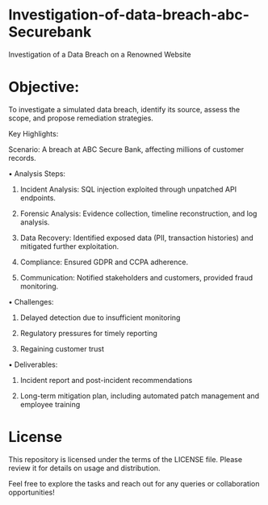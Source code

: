 # Investigation-of-data-breach-abc-Securebank

Investigation of a Data Breach on a Renowned Website

# Objective:

To investigate a simulated data breach, identify its source, assess the scope, and propose remediation strategies.

Key Highlights:

 Scenario: A breach at ABC Secure Bank, affecting millions of customer records.
 
 • Analysis Steps:

 1. Incident Analysis: SQL injection exploited through unpatched API endpoints.

 2. Forensic Analysis: Evidence collection, timeline reconstruction, and log analysis.
  
 3. Data Recovery: Identified exposed data (PII, transaction histories) and mitigated further exploitation.
 
 4. Compliance: Ensured GDPR and CCPA adherence.
 
 5. Communication: Notified stakeholders and customers, provided fraud monitoring.

• Challenges:

 1. Delayed detection due to insufficient monitoring

 2. Regulatory pressures for timely reporting
 
 3. Regaining customer trust

• Deliverables:

 1. Incident report and post-incident recommendations

 2. Long-term mitigation plan, including automated patch management and employee training

# License 

This repository is licensed under the terms of the LICENSE file. Please review it for details on usage and distribution.

Feel free to explore the tasks and reach out for any queries or collaboration opportunities!
